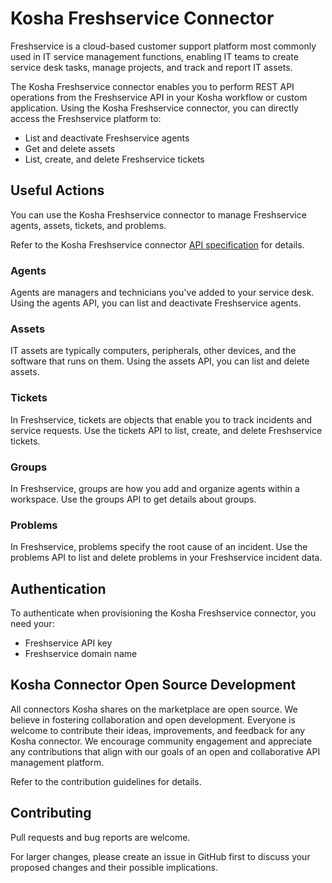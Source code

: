 # Kosha Freshservice Connector

Freshservice is a cloud-based customer support platform most commonly used in IT service management functions, enabling IT teams to create service desk tasks, manage projects, and track and report IT assets.

The Kosha Freshservice connector enables you to perform REST API operations from the Freshservice API in your Kosha workflow or custom application. Using the Kosha Freshservice connector, you can directly access the Freshservice platform to:

* List and deactivate Freshservice agents
* Get and delete assets
* List, create, and delete Freshservice tickets

## Useful Actions

You can use the Kosha Freshservice connector to manage Freshservice agents, assets, tickets, and problems. 

Refer to the Kosha Freshservice connector [API specification](openapi.json) for details.

### Agents

Agents are managers and technicians you've added to your service desk. Using the agents API, you can list and deactivate Freshservice agents.

### Assets

IT assets are typically computers, peripherals, other devices, and the software that runs on them. Using the assets API, you can list and delete assets. 

### Tickets

In Freshservice, tickets are objects that enable you to track incidents and service requests. Use the tickets API to list, create, and delete Freshservice tickets.

### Groups

In Freshservice, groups are how you add and organize agents within a workspace. Use the groups API to get details about groups. 

### Problems

In Freshservice, problems specify the root cause of an incident. Use the problems API to list and delete problems in your Freshservice incident data. 

## Authentication

To authenticate when provisioning the Kosha Freshservice connector, you need your:

* Freshservice API key
* Freshservice domain name

## Kosha Connector Open Source Development

All connectors Kosha shares on the marketplace are open source. We believe in fostering collaboration and open development. Everyone is welcome to contribute their ideas, improvements, and feedback for any Kosha connector. We encourage community engagement and appreciate any contributions that align with our goals of an open and collaborative API management platform.

Refer to the contribution guidelines for details.


## Contributing

Pull requests and bug reports are welcome.

For larger changes, please create an issue in GitHub first to discuss your proposed changes and their possible implications.